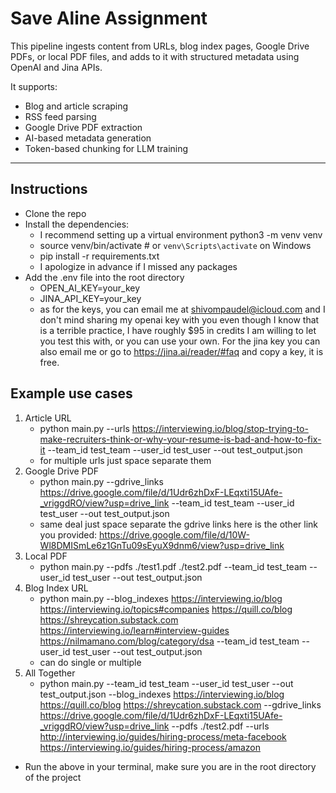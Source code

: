 # Save Aline Assignment

This pipeline ingests content from URLs, blog index pages, Google Drive PDFs, or local PDF files, and adds to it with structured metadata using OpenAI and Jina APIs.

It supports:
- Blog and article scraping
- RSS feed parsing
- Google Drive PDF extraction
- AI-based metadata generation
- Token-based chunking for LLM training

---

## Instructions
- Clone the repo
- Install the dependencies:
    - I recommend setting up a virtual environment python3 -m venv venv
    - source venv/bin/activate # or `venv\Scripts\activate` on Windows
    - pip install -r requirements.txt
    - I apologize in advance if I missed any packages
- Add the .env file into the root directory
    - OPEN_AI_KEY=your_key
    - JINA_API_KEY=your_key
    - as for the keys, you can email me at shivompaudel@icloud.com and I don't mind sharing my openai key with you even though I know that is a terrible practice, I have roughly $95 in credits I am willing to let you test this with, or you can use your own. For the jina key you can also email me or go to https://jina.ai/reader/#faq and copy a key, it is free.

## Example use cases
1. Article URL
    - python main.py --urls https://interviewing.io/blog/stop-trying-to-make-recruiters-think-or-why-your-resume-is-bad-and-how-to-fix-it --team_id test_team --user_id test_user --out test_output.json
    - for multiple urls just space separate them
2. Google Drive PDF
    - python main.py --gdrive_links https://drive.google.com/file/d/1Udr6zhDxF-LEqxti15UAfe-_vriggdRO/view?usp=drive_link --team_id test_team --user_id test_user --out test_output.json
    - same deal just space separate the gdrive links here is the other link you provided: https://drive.google.com/file/d/10W-Wl8DMISmLe6z1GnTu09sEyuX9dnm6/view?usp=drive_link
3. Local PDF
    - python main.py --pdfs ./test1.pdf ./test2.pdf --team_id test_team --user_id test_user --out test_output.json
4. Blog Index URL
    - python main.py --blog_indexes https://interviewing.io/blog https://interviewing.io/topics#companies https://quill.co/blog https://shreycation.substack.com https://interviewing.io/learn#interview-guides https://nilmamano.com/blog/category/dsa --team_id test_team --user_id test_user --out test_output.json
    - can do single or multiple
5. All Together
    - python main.py --team_id test_team --user_id test_user --out test_output.json --blog_indexes https://interviewing.io/blog https://quill.co/blog https://shreycation.substack.com --gdrive_links https://drive.google.com/file/d/1Udr6zhDxF-LEqxti15UAfe-_vriggdRO/view?usp=drive_link --pdfs ./test2.pdf --urls http://interviewing.io/guides/hiring-process/meta-facebook https://interviewing.io/guides/hiring-process/amazon
- Run the above in your terminal, make sure you are in the root directory of the project